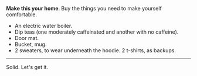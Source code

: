**Make this your home**. Buy the things you need to make yourself comfortable. 
- An electric water boiler.
- Dip teas (one moderately caffeinated and another with no caffeine).
- Door mat.
- Bucket, mug.
- 2 sweaters, to wear underneath the hoodie. 2 t-shirts, as backups.

---

Solid. Let's get it.